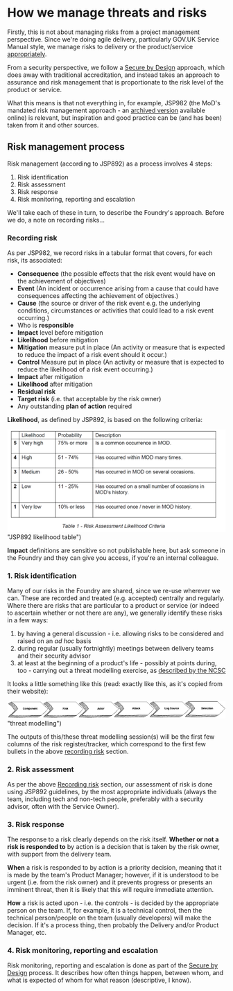 # How we manage threats and risks

Firstly, this is not about managing risks from a project management perspective. Since we're doing agile delivery, particularly GOV.UK Service Manual style, we manage risks to delivery or the product/service [appropriately](https://www.gov.uk/service-manual/agile-delivery/governance-principles-for-agile-service-delivery#:~:text=to%20be%20made-,Risk%20management,-Risks%20can%E2%80%99t%20be). 

From a security perspective, we follow a [Secure by Design](../secure-by-design/index.md) approach, which does away with traditional accreditation, and instead takes an approach to assurance and risk management that is proportionate to the risk level of the product or service. 

What this means is that not everything in, for example, JSP982 (the MoD's mandated risk management approach - an [archived version](http://data.parliament.uk/DepositedPapers/Files/DEP2015-0882/20151113-MOD_JSP_892-Risk_Management-Redacted.pdf) available online) is relevant, but inspiration and good practice can be (and has been) taken from it and other sources.

## Risk management process

Risk management (according to JSP892) as a process involves 4 steps:

1. Risk identification
2. Risk assessment
3. Risk response
4. Risk monitoring, reporting and escalation

We'll take each of these in turn, to describe the Foundry's approach. Before we do, a note on recording risks...

### Recording risk

As per JSP982, we record risks in a tabular format that covers, for each risk, its associated:

- **Consequence** (the possible effects that the risk event would have on the achievement of objectives) 
- **Event** (An incident or occurrence arising from a cause that could have consequences affecting the achievement of objectives.) 
- **Cause** (the source or driver of the risk event e.g. the underlying conditions, circumstances or activities that could lead to a risk event occurring.)
- Who is **responsible**
- **Impact** level before mitigation
- **Likelihood** before mitigation
- **Mitigation** measure put in place (An activity or measure that is expected to reduce the impact of a risk event should it occur.)
- **Control** Measure put in place (An activity or measure that is expected to reduce the likelihood of a risk event occurring.)
- **Impact** after mitigation
- **Likelihood** after mitigation
- **Residual risk**
- **Target risk** (i.e. that acceptable by the risk owner)
- Any outstanding **plan of action** required

**Likelihood**, as defined by JSP892, is based on the following criteria:

![JSP892 likelihood table](../../assets/risk-likelihood.png) "JSP892 likelihood table")

**Impact** definitions are sensitive so not publishable here, but ask someone in the Foundry and they can give you access, if you're an internal colleague.

### 1. Risk identification

Many of our risks in the Foundry are shared, since we re-use wherever we can. These are recorded and treated (e.g. accepted) centrally and regularly. Where there are risks that are particular to a product or service (or indeed to ascertain whether or not there are any), we generally identify these risks in a few ways:

1. by having a general discussion - i.e. allowing risks to be considered and raised on an *ad hoc* basis
2. during regular (usually fortnightly) meetings between delivery teams and their security advisor
3. at least at the beginning of a product's life - possibly at points during, too - carrying out a threat modelling exercise, as [described by the NCSC](https://www.ncsc.gov.uk/collection/building-a-security-operations-centre/onboarding-systems-and-log-sources/threat-modelling)

It looks a little something like this (read: exactly like this, as it's copied from their website):

![threat modelling](../../assets/threat-modelling-process.png) "threat modelling")

The outputs of this/these threat modelling session(s) will be the first few columns of the risk register/tracker, which correspond to the first few bullets in the above [recording risk](#recording-risk) section. 

### 2. Risk assessment

As per the above [Recording risk](#recording-risk) section, our assessment of risk is done using JSP892 guidelines, by the most appropriate individuals (always the team, including tech and non-tech people, preferably with a security advisor, often with the Service Owner). 

### 3. Risk response

The response to a risk clearly depends on the risk itself. **Whether or not a risk is responded to** by action is a decision that is taken by the risk owner, with support from the delivery team. 

**When** a risk is responded to by action is a priority decision, meaning that it is made by the team's Product Manager; however, if it is understood to be urgent (i.e. from the risk owner) and it prevents progress or presents an imminent threat, then it is likely that this will require immediate attention.

**How** a risk is acted upon - i.e. the controls - is decided by the appropriate person on the team. If, for example, it is a technical control, then the technical person/people on the team (usually developers) will make the decision. If it's a process thing, then probably the Delivery and/or Product Manager, etc.

### 4. Risk monitoring, reporting and escalation

Risk monitoring, reporting and escalation is done as part of the [Secure by Design](../secure-by-design/index.md) process. It describes how often things happen, between whom, and what is expected of whom for what reason (descriptive, I know). 
